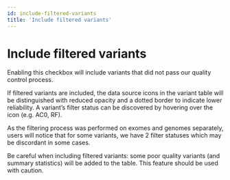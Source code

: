 ```yaml
---
id: include-filtered-variants
title: 'Include filtered variants'
---
```


# Include filtered variants

Enabling this checkbox will include variants that did not pass our quality control process.

If filtered variants are included, the data source icons in the variant table will be distinguished with reduced opacity and a dotted border to indicate lower reliability. A variant’s filter status can be discovered by hovering over the icon (e.g. AC0, RF).

As the filtering process was performed on exomes and genomes separately, users will notice that for some variants, we have 2 filter statuses which may be discordant in some cases.

Be careful when including filtered variants: some poor quality variants (and summary statistics) will be added to the table. This feature should be used with caution.
